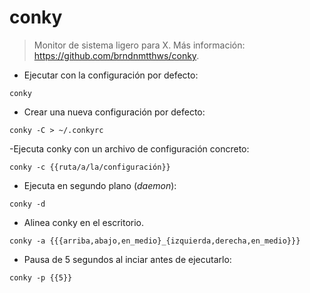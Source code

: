# conky

> Monitor de sistema ligero para X.
> Más información: <https://github.com/brndnmtthws/conky>.

- Ejecutar con la configuración por defecto:

`conky`

- Crear una nueva configuración por defecto:

`conky -C > ~/.conkyrc`

-Ejecuta conky con un archivo de configuración concreto:

`conky -c {{ruta/a/la/configuración}}`

- Ejecuta en segundo plano (*daemon*):

`conky -d`

- Alinea conky en el escritorio.

`conky -a {{{arriba,abajo,en_medio}_{izquierda,derecha,en_medio}}}`

- Pausa de 5 segundos al inciar antes de ejecutarlo:

`conky -p {{5}}`
